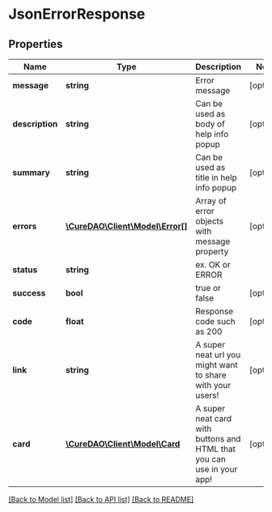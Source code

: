 # JsonErrorResponse

## Properties
Name | Type | Description | Notes
------------ | ------------- | ------------- | -------------
**message** | **string** | Error message | [optional] 
**description** | **string** | Can be used as body of help info popup | [optional] 
**summary** | **string** | Can be used as title in help info popup | [optional] 
**errors** | [**\CureDAO\Client\Model\Error[]**](Error.md) | Array of error objects with message property | [optional] 
**status** | **string** | ex. OK or ERROR | 
**success** | **bool** | true or false | [optional] 
**code** | **float** | Response code such as 200 | [optional] 
**link** | **string** | A super neat url you might want to share with your users! | [optional] 
**card** | [**\CureDAO\Client\Model\Card**](Card.md) | A super neat card with buttons and HTML that you can use in your app! | [optional] 

[[Back to Model list]](../../README.md#documentation-for-models) [[Back to API list]](../../README.md#documentation-for-api-endpoints) [[Back to README]](../../README.md)
